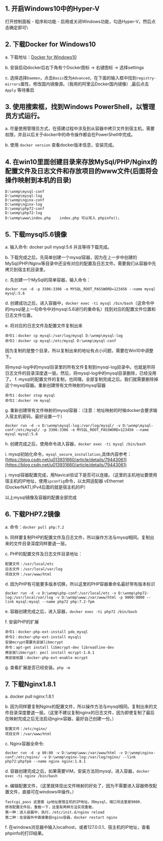 ## 1. 开启Windows10中的Hyper-V

打开控制面板 - 程序和功能 - 启用或关闭Windows功能，勾选Hyper-V，然后点击确定即可\

## 2. 下载Docker for Windows10

   a. 下载地址：[Docker for Windows10](https://download.docker.com/win/stable/Docker%20for%20Windows%20Installer.exe)
   
   b.  安装启动docker后右下角有个Docker图标 -> 右键图标 -> 选择settings
   
   c. 选择选择`Daemon`，点击`Basic`改为`Advanced`，在下面的输入框中找到`registry-mirrors`属性，修改国内镜像源。（我用的阿里云Docker国内镜像）,最后点击 `Apply` 等待重启

## 3. 使用搜索框，找到Windows PowerShell，以管理员方式运行。

   a. 尽量使用管理员方式，在搭建过程中涉及到从容器中拷贝文件到宿主机，需要权限，并且以后关于docker中的命令操作都会在PowerShell中完成。
   
   b. 使用 `docker version` 查看docker版本信息，安装完成。
   
## 4. 在win10里面创建目录来存放MySql/PHP/Nginx的配置文件及日志文件和存放项目的www文件(后面将会操作映射到本机的目录)

```
D:\wnmp\mysql-conf
D:\wnmp\mysql-log
D:\wnmp\nginx-conf
D:\wnmp\nginx-log
D:\wnmp\php72-conf
D:\wnmp\php72-log
D:\wnmp\www\index.php    index.php 可以写入 phpinfo();
```

## 5. 下载mysql5.6镜像
   a. 输入命令: docker pull mysql:5.6 并且等待下载完成。
   
   b. 下载完成之后，先简单创建一个mysql容器，因为在上一步中创建的MySql/PHP/Nginx等目录中还没有对应的配置及日志文件。需要我们从容器中先拷贝到宿主机目录里。
   
   c. 先创建一个MySql的简单容器，输入命令：
```
docker run -d -p 3306:3306 -e MYSQL_ROOT_PASSWORD=123456 --name mysql mysql:5.6
```

   d. 创建成功之后，进入容器中，`docker exec -ti mysql /bin/bash`（这命令中的mysql是上一句命令中对mysql:5.6进行的重命名）找到对应的配置文件位置和日志文件位置。

   e. 将对应的日志文件及配置文件复制出来
 ```
命令1：docker cp mysql:/var/log/mysql D:\wnmp\mysql-log
命令2：docker cp mysql:/etc/mysql D:\wnmp\mysql-conf
 ```  
因为复制的是整个目录，所以复制出来的地址有点小问题，需要在Win10中调整下。

将mysql-log中的mysql目录里的所有文件复制到mysql-log目录中。也就是所将日志文件的目录深度退一层。然后，将mysql-log中的mysql目录删除，已经没用了。
   f. mysql的配置文件的复制，也同理。全部复制完成之后。我们就需要删除掉这个mysql容器。重新创建带有文件映射的mysql容器
 ```
命令1：docker stop mysql
命令2：docker rm mysql
 ```     
 
   g. 重新创建带有文件映射的mysql容器：（注意：地址映射的时候docker会要求输入宿主机密码，最好设置一个）
 ```
docker run -d -v D:\wnmp\mysql-log:/var/log/mysql/ -v D:\wnmp\mysql-conf:/etc/mysql/ -p 3306:3306 -e MYSQL_ROOT_PASSWORD=123456 --name mysql mysql:5.6
 ```      
 
   h. 创建完成之后，使用命令进入容器，`docker exec -ti mysql /bin/bash`
   
   i. mysql初始化命令，`mysql_secure_installation`,具体内容参考：[https://blog.csdn.net/u013931660/article/details/79443061](https://blog.csdn.net/u013931660/article/details/79443061)
   
   j. mysql容器配置完成，用Navicat验证下是否可以连接。（这里的主机地址要使用宿主机的IP地址，使用`ipconfig`命令，以太网适配器 vEthernet (DockerNAT),IPv4后面的就是宿主机的IP）
   
   
  以上mysql镜像及容器的配置全部完成
  
  ## 6. 下载PHP7.2镜像
   a. 命令：`docker pull php:7.2`
   
   b. 同样要复制PHP的配置文件及日志文件，所以操作方法与mysql相同。复制出来的文件目录深度同样要退一层。
   
   c. PHP的配置文件及日志文件目录地址：
```
配置文件：/usr/local/etc
日志文件：/usr/local/var/log
项目文件：/var/www/html
```
   d. 因为PHP有可能要多版本切换，所以这里的PHP容器重命名最好带有版本标识
```
docker run -d -v D:\wnmp\php-conf:/usr/local/etc -v D:\wnmp\php72-log:/usr/local/var/log -v D:\wnmp\www:/var/www/html -p 9000:9000 --link mysql:mysql --name php72 php:7.2-fpm
```   
   e. 容器创建完成之后，进入容器，`docker exec -ti php72 /bin/bash`
   
   f. 安装PHP的扩展
```
命令1：docker-php-ext-install pdo_mysql
命令2：docker-php-ext-install mysqli
安装mcrypt需要先安装libmcrypt
命令：apt-get install libmcrypt-dev libreadline-dev
再安装libmcrypt: pecl install mcrypt-1.0.1
再安装拓展：docker-php-ext-enable mcrypt
```   
   g. 查看扩展是否已经安装。`php -m`
## 7. 下载Nginx1.8.1
   a. docker pull nginx:1.8.1
   
   b. 因为同样要复制Nginx的配置文件，所以操作方法与mysql相同。复制出来的文件目录深度要退一层。（这里不建议复制nginx的日志文件，因为即使复制了最后在映射完成之后无法启动nginx容器，最好自己创建一份。）
```
配置文件：/etc/nginx/
项目文件：/var/www/html
```   
   c. Nginx容器全命令:
```
docker run -d -p 80:80 -v D:\wnmp\www:/var/www/html -v D:\wnmp\nginx-conf:/etc/nginx/ -v D:\wnmp\nginx-log:/var/log/nginx/ --link php72:phpfpm --name nginx nginx:1.8.1
```
   d. 容器创建完成之后，如果需要VIM，安装方法同mysql，进入容器，`docker exec -ti nginx /bin/bash`
   
   e. 编辑配置文件，（这里就体现出文件映射的好处了，因为不需要进入容器修改配置文件，直接可在windows中操作。）
    
    fastcgi_pass 这里面 ip地址是宿主机的IP地址，同mysql，端口号这里是9000.
    修改配置文件后，重载一下，这里有两种方法实现重载，
    第一种：进入容器中，执行，/etc/init.d/nginx reload
    第二种：在容器外中直接重启nginx容器，docker restart nginx
    
   f. 在windows浏览器中输入localhost，或者127.0.0.1、宿主机的IP地址，查看phpinfo的打印结果。